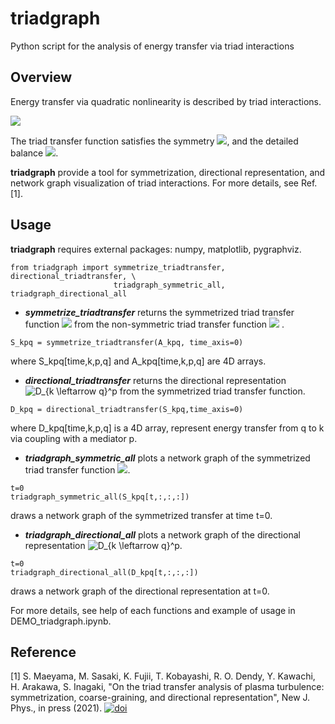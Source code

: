 # triadgraph
Python script for the analysis of energy transfer via triad interactions

## Overview
Energy transfer via quadratic nonlinearity is described by triad interactions.  

  <img src="https://latex.codecogs.com/gif.latex?\frac{dE_k}{dt}=\sum_p\sum_qS_k^{p,q}" />  

The triad transfer function satisfies the symmetry <img src="https://latex.codecogs.com/gif.latex?S_k^{p,q}=S_k^{q,p}" />, and the detailed balance <img src="https://latex.codecogs.com/gif.latex?S_k^{p,q}+S_p^{q,k}+S_q^{k,p}=0" />.

**triadgraph** provide a tool for symmetrization, directional representation, and network graph visualization of triad interactions. For more details, see Ref. \[1\].

## Usage
**triadgraph** requires external packages: numpy, matplotlib, pygraphviz.

```
from triadgraph import symmetrize_triadtransfer, directional_triadtransfer, \
                       triadgraph_symmetric_all, triadgraph_directional_all
```
- ***symmetrize_triadtransfer*** returns the symmetrized triad transfer function <img src="https://latex.codecogs.com/gif.latex?S_k^{p,q}" /> from the non-symmetric triad transfer function <img src="https://latex.codecogs.com/gif.latex?A_k^{p,q}" /> .
```
S_kpq = symmetrize_triadtransfer(A_kpq, time_axis=0)
```
where S_kpq\[time,k,p,q\] and A_kpq\[time,k,p,q\] are 4D arrays.
- ***directional_triadtransfer*** returns the directional representation <img src="https://latex.codecogs.com/gif.latex?D_{k&space;\leftarrow&space;q}^p" title="D_{k \leftarrow q}^p" /> from the symmetrized triad transfer function.
```
D_kpq = directional_triadtransfer(S_kpq,time_axis=0)
```
where D_kpq\[time,k,p,q\] is a 4D array, represent energy transfer from q to k via coupling with a mediator p.
- ***triadgraph_symmetric_all*** plots a network graph of the symmetrized triad transfer function <img src="https://latex.codecogs.com/gif.latex?S_k^{p,q}" />.
```
t=0
triadgraph_symmetric_all(S_kpq[t,:,:,:])
```
draws a network graph of the symmetrized transfer at time t=0.
- ***triadgraph_directional_all*** plots a network graph of the directional representation <img src="https://latex.codecogs.com/gif.latex?D_{k&space;\leftarrow&space;q}^p" title="D_{k \leftarrow q}^p" />.
```
t=0
triadgraph_directional_all(D_kpq[t,:,:,:])
```
draws a network graph of the directional representation at t=0.

For more details, see help of each functions and example of usage in DEMO_triadgraph.ipynb.

## Reference
\[1\] S. Maeyama, M. Sasaki, K. Fujii, T. Kobayashi, R. O. Dendy, Y. Kawachi, H. Arakawa, S. Inagaki,
"On the triad transfer analysis of plasma turbulence: symmetrization, coarse-graining, and directional representation",
New J. Phys., in press (2021).
[![doi](https://img.shields.io/badge/doi-10.1088/1367-2630/abeffc-5077AB.svg)](https://doi.org/10.1088/1367-2630/abeffc)

